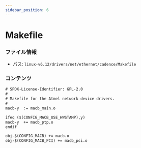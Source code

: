 ```yaml
---
sidebar_position: 6
---
```

# Makefile

### ファイル情報

- パス: `linux-v6.12/drivers/net/ethernet/cadence/Makefile`

### コンテンツ

```txt
# SPDX-License-Identifier: GPL-2.0
#
# Makefile for the Atmel network device drivers.
#
macb-y	:= macb_main.o

ifeq ($(CONFIG_MACB_USE_HWSTAMP),y)
macb-y	+= macb_ptp.o
endif

obj-$(CONFIG_MACB) += macb.o
obj-$(CONFIG_MACB_PCI) += macb_pci.o

```
